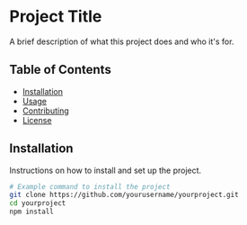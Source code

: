 # Project Title

A brief description of what this project does and who it's for.

## Table of Contents

- [Installation](#installation)
- [Usage](#usage)
- [Contributing](#contributing)
- [License](#license)

## Installation

Instructions on how to install and set up the project.

```sh
# Example command to install the project
git clone https://github.com/yourusername/yourproject.git
cd yourproject
npm install
```
